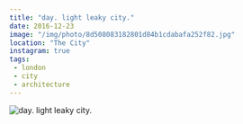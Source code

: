 ```yaml
---
title: "day. light leaky city."
date: 2016-12-23
image: "/img/photo/8d508083182801d84b1cdabafa252f82.jpg"
location: "The City"
instagram: true
tags:
 - london
 - city
 - architecture
---
```


![day. light leaky city.](/img/photo/8d508083182801d84b1cdabafa252f82.jpg)
